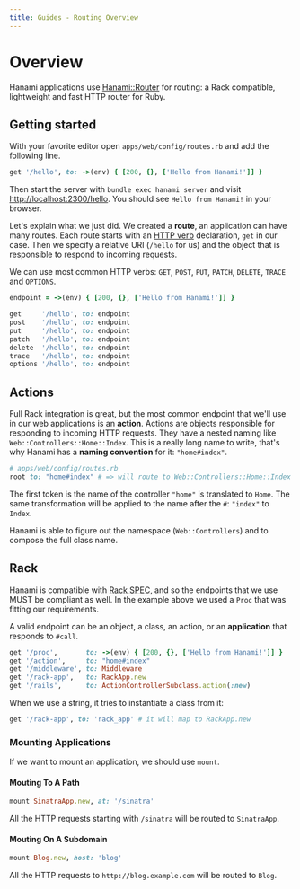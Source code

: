 ```yaml
---
title: Guides - Routing Overview
---
```


# Overview

Hanami applications use [Hanami::Router](https://github.com/hanami/router) for routing: a Rack compatible, lightweight and fast HTTP router for Ruby.

## Getting started

With your favorite editor open `apps/web/config/routes.rb` and add the following line.

```ruby
get '/hello', to: ->(env) { [200, {}, ['Hello from Hanami!']] }
```

Then start the server with `bundle exec hanami server` and visit [http://localhost:2300/hello](http://localhost:2300/hello).
You should see `Hello from Hanami!` in your browser.

Let's explain what we just did.
We created a **route**, an application can have many routes.
Each route starts with an [HTTP verb](http://www.w3.org/Protocols/rfc2616/rfc2616-sec9.html) declaration, `get` in our case.
Then we specify a relative URI (`/hello` for us) and the object that is responsible to respond to incoming requests.

We can use most common HTTP verbs: `GET`, `POST`, `PUT`, `PATCH`, `DELETE`, `TRACE` and `OPTIONS`.

```ruby
endpoint = ->(env) { [200, {}, ['Hello from Hanami!']] }

get     '/hello', to: endpoint
post    '/hello', to: endpoint
put     '/hello', to: endpoint
patch   '/hello', to: endpoint
delete  '/hello', to: endpoint
trace   '/hello', to: endpoint
options '/hello', to: endpoint
```

## Actions

Full Rack integration is great, but the most common endpoint that we'll use in our web applications is an **action**.
Actions are objects responsible for responding to incoming HTTP requests.
They have a nested naming like `Web::Controllers::Home::Index`.
This is a really long name to write, that's why Hanami has a **naming convention** for it: `"home#index"`.

```ruby
# apps/web/config/routes.rb
root to: "home#index" # => will route to Web::Controllers::Home::Index
```

The first token is the name of the controller `"home"` is translated to `Home`.
The same transformation will be applied to the name after the `#`: `"index"` to `Index`.

Hanami is able to figure out the namespace (`Web::Controllers`) and to compose the full class name.

## Rack

Hanami is compatible with [Rack SPEC](http://www.rubydoc.info/github/rack/rack/master/file/SPEC), and so the endpoints that we use MUST be compliant as well.
In the example above we used a `Proc` that was fitting our requirements.

A valid endpoint can be an object, a class, an action, or an **application** that responds to `#call`.

```ruby
get '/proc',       to: ->(env) { [200, {}, ['Hello from Hanami!']] }
get '/action',     to: "home#index"
get '/middleware', to: Middleware
get '/rack-app',   to: RackApp.new
get '/rails',      to: ActionControllerSubclass.action(:new)
```

When we use a string, it tries to instantiate a class from it:

```ruby
get '/rack-app', to: 'rack_app' # it will map to RackApp.new
```

### Mounting Applications

If we want to mount an application, we should use `mount`.

#### Mouting To A Path

```ruby
mount SinatraApp.new, at: '/sinatra'
```

All the HTTP requests starting with `/sinatra` will be routed to `SinatraApp`.

#### Mouting On A Subdomain

```ruby
mount Blog.new, host: 'blog'
```

All the HTTP requests to `http://blog.example.com` will be routed to `Blog`.
